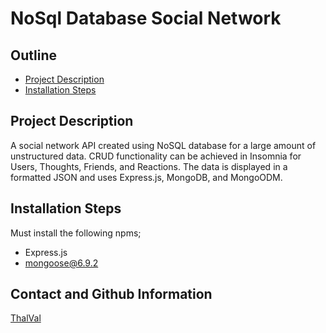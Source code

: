 # NoSql Database Social Network


## Outline

  - [Project Description](#description)
  - [Installation Steps](#installation)


## Project Description

A social network API created using NoSQL database for a large amount of unstructured data. CRUD functionality can be achieved in Insomnia for Users, Thoughts, Friends, and Reactions. The data is displayed in a formatted JSON and uses Express.js, MongoDB, and MongoODM. 



## Installation Steps

Must install the following npms;


- Express.js
- mongoose@6.9.2


## Contact and Github Information

[ThalVal](https://github.com/ThalVal)


